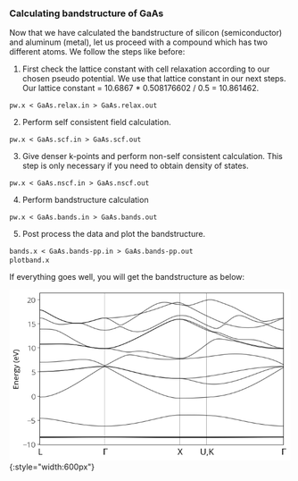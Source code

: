 ### Calculating bandstructure of GaAs 

Now that we have calculated the bandstructure of silicon (semiconductor) and aluminum (metal), let us proceed with a compound which has two different atoms. We follow the steps like before: 


1) First check the lattice constant with cell relaxation according to our chosen pseudo potential. We use that lattice constant in our next steps. 
Our lattice constant = 10.6867 * 0.508176602 / 0.5 = 10.861462. 
```
pw.x < GaAs.relax.in > GaAs.relax.out
```

2) Perform self consistent field calculation. 
```
pw.x < GaAs.scf.in > GaAs.scf.out
```

3) Give denser k-points and perform non-self consistent calculation. This step is only necessary if you need to obtain density of states. 
```
pw.x < GaAs.nscf.in > GaAs.nscf.out
```

4) Perform bandstructure calculation 
```
pw.x < GaAs.bands.in > GaAs.bands.out 
```

5) Post process the data and plot the bandstructure. 
```
bands.x < GaAs.bands-pp.in > GaAs.bands-pp.out 
plotband.x
```
If everything goes well, you will get the bandstructure as below: 

![GaAs-bandstructure](../img/band-GaAs.png){:style="width:600px"} 
